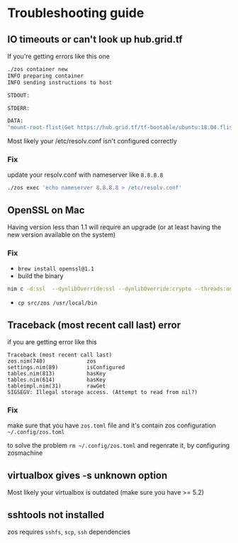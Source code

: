 # Troubleshooting guide

## IO timeouts or can't look up hub.grid.tf

If you're getting errors like this one
```bash
./zos container new                                                                                                           ✔  ahmed@ahmedheaven
INFO preparing container
INFO sending instructions to host

STDOUT:

STDERR:

DATA:
"mount-root-flist(Get https://hub.grid.tf/tf-bootable/ubuntu:18.04.flist: dial tcp: lookup hub.grid.tf on 10.0.2.3:53: read udp 10.0.2.15:56159-\u003e10.0.2.3:53: i/o timeout)"

```
Most likely your /etc/resolv.conf isn't configured correctly

### Fix
update your resolv.conf with nameserver like `8.8.8.8`
```bash
./zos exec 'echo nameserver 8.8.8.8 > /etc/resolv.conf'
```

## OpenSSL on Mac

Having version less than 1.1 will require an upgrade (or at least having the new version available on the system)

### Fix

- `brew install openssl@1.1`
- build the binary
```bash
nim c -d:ssl  --dynlibOverride:ssl --dynlibOverride:crypto --threads:on --passC:'-I/usr/local/opt/openssl\@1.1/include/' --passL:'-lssl -lcrypto -lpcre' --passL:'-L/usr/local/opt/openssl\@1.1/lib/' src/zos.nim
```
- `cp src/zos /usr/local/bin`

## Traceback (most recent call last) error

if you are getting error like this 

```
Traceback (most recent call last)
zos.nim(740)             zos
settings.nim(89)         isConfigured
tables.nim(813)          hasKey
tables.nim(614)          hasKey
tableimpl.nim(31)        rawGet
SIGSEGV: Illegal storage access. (Attempt to read from nil?)
```

### Fix

make sure that you have `zos.toml` file and it's contain zos configuration 
` ~/.config/zos.toml ` 

to solve the problem `rm ~/.config/zos.toml` and regenrate it, by configuring zosmachine 

##  virtualbox gives -s unknown option 

Most likely your virtualbox is outdated (make sure you have >= 5.2)

## sshtools not installed
zos requires `sshfs`, `scp`, `ssh` dependencies 
